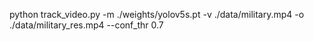 python track_video.py -m ./weights/yolov5s.pt -v ./data/military.mp4 -o ./data/military_res.mp4 --conf_thr 0.7
